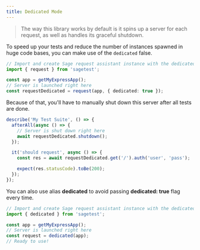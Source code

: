 ```yaml
---
title: Dedicated Mode
---
```


> The way this library works by default is it spins up a server for each request, as well as handles its graceful
shutdown.

To speed up your tests and reduce the number of instances spawned in huge code bases, you can make use of
the `dedicated` false.

```ts
// Import and create Sage request assistant instance with the dedicated mode enabled
import { request } from 'sagetest';

const app = getMyExpressApp();
// Server is launched right here
const requestDedicated = request(app, { dedicated: true }); 
```

Because of that, you'll have to manually shut down this server after all tests are done.

```ts
describe('My Test Suite', () => {
  afterAll(async () => {
    // Server is shut down right here
    await requestDedicated.shutdown();
  });

  it('should request', async () => {
    const res = await requestDedicated.get('/').auth('user', 'pass');

    expect(res.statusCode).toBe(200);
  });
});
```

You can also use alias **dedicated** to avoid passing **dedicated: true** flag every time.

```ts
// Import and create Sage request assistant instance with the dedicated mode enabled
import { dedicated } from 'sagetest';

const app = getMyExpressApp();
// Server is launched right here
const request = dedicated(app);
// Ready to use!
```